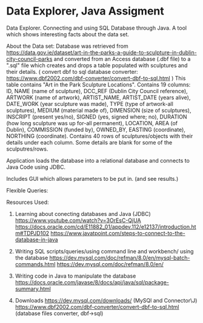 # Data Explorer, Java Assigment
Data Explorer.
Connecting and using SQL Database through Java.
A tool which shows interesting facts about the data set.

About the Data set: 
Database was retrieved from https://data.gov.ie/dataset/art-in-the-parks-a-guide-to-sculpture-in-dublin-city-council-parks 
and converted from an Access database (.dbf file) to a ".sql" file which creates and drops a table populated with sculptures and their details.
( convert dbf to sql database converter:
https://www.dbf2002.com/dbf-converter/convert-dbf-to-sql.html )
This table contains "Art in the Park Sculpture Locations". 
Contains 19 columns: ID, NAME (name of sculpture), DCC_REF (Dublin City Council reference), ARTWORK (name of artwork), ARTIST_NAME, ARTIST_DATE (years alive), DATE_WORK (year sculpture was made), TYPE (type of artwork-all sculptures), MEDIUM (material made of), DIMENSION (size of sculptures), INSCRIPT (present yes/no), SIGNED (yes, signed where; no), DURATION (how long sculpture was up for-all permanent), LOCATION, AREA (of Dublin), COMMISSION (funded by), OWNED_BY, EASTING (coordinate), NORTHING (coordinate).
Contains 40 rows of sculptures/objects with their details under each column. Some details are blank for some of the sculputres/rows.

Application loads the database into a relational database and connects to Java Code using JDBC.

Includes GUI which allows parameters to be put in. (and see results.)

Flexible Queries:

Resources Used:
1. Learning about conecting databases and Java (JDBC)
https://www.youtube.com/watch?v=3OrEsC-QjUA
https://docs.oracle.com/cd/E11882_01/appdev.112/e12137/introduction.htm#TDPJD102
https://www.javatpoint.com/steps-to-connect-to-the-database-in-java

2. Writing SQL scripts/queries/using command line and workbench/ using the database
https://dev.mysql.com/doc/refman/8.0/en/mysql-batch-commands.html
https://dev.mysql.com/doc/refman/8.0/en/

3. Writing code in Java to manipulate the database
https://docs.oracle.com/javase/8/docs/api/java/sql/package-summary.html

4. Downloads
https://dev.mysql.com/downloads/   (MySQl and Connector\J)
https://www.dbf2002.com/dbf-converter/convert-dbf-to-sql.html  (database files converter, dbf->sql)

